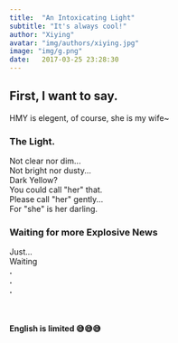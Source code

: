 ```yaml
---
title:  "An Intoxicating Light"
subtitle: "It's always cool!"
author: "Xiying"
avatar: "img/authors/xiying.jpg"
image: "img/g.png"
date:   2017-03-25 23:28:30
---
```


## First, I want to say.
HMY is elegent, of course, she is my wife~

### The Light.
Not clear nor dim...  
Not bright nor dusty...  
Dark Yellow?  
You could call "her" that.  
Please call "her" gently...  
For "she" is her darling.

### Waiting for more Explosive News
Just...   
Waiting  
__.__  
__.__    
__.__  
<br />  
<br />
__English is limited 😅😅😅__